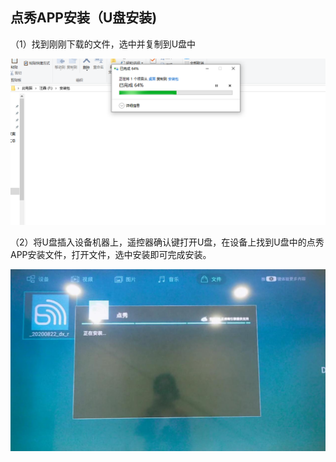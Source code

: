 ## 点秀APP安装（U盘安装)

（1）找到刚刚下载的文件，选中并复制到U盘中

![avatar](../images/install/3.png)

（2）将U盘插入设备机器上，遥控器确认键打开U盘，在设备上找到U盘中的点秀APP安装文件，打开文件，选中安装即可完成安装。

![avatar](../images/install/4.png)
